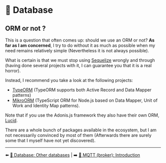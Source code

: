 # 💾 Database

## ORM or not ?

This is a question that often comes up: should we use an ORM or not? **As far as I am concerned**, I try to do without it as much as possible when my need remains relatively simple (Nevertheless it is not always possible).

What is certain is that we must stop using [Sequelize](https://sequelize.org/) wrongly and through (having done several projects with it, I can guarantee you that it is a real horror).

Instead, I recommend you take a look at the following projects:

- [TypeORM](https://typeorm.io/#/) (TypeORM supports both Active Record and Data Mapper patterns)
- [MikroORM](https://mikro-orm.io/) (TypeScript ORM for Node.js based on Data Mapper, Unit of Work and Identity Map patterns).

Note that if you use the Adonis.js framework they also have their own ORM, [Lucid](https://adonisjs.com/docs/4.0/lucid).

There are a whole bunch of packages available in the ecosystem, but I am not necessarily convinced by most of them (Afterwards there are surely some that I myself have not yet discovered).

---

⬅️ [💾 Database: Other databases](./9-other-db.md) |
➡️ [📡 MQTT (broker): Introduction](../7-mqtt/1-introduction.md)
